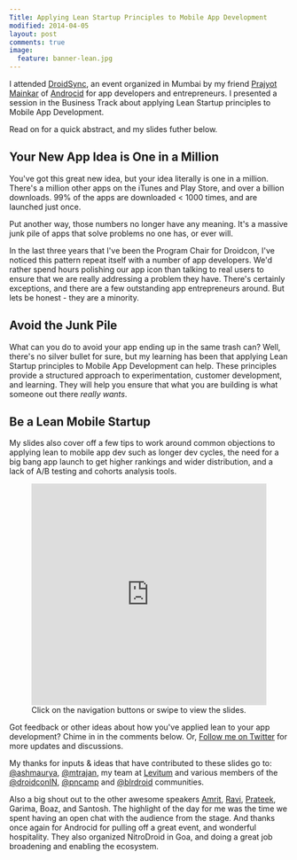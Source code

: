 ```yaml
---
Title: Applying Lean Startup Principles to Mobile App Development
modified: 2014-04-05
layout: post
comments: true
image:
  feature: banner-lean.jpg
---
```


I attended [DroidSync](http://www.droidsync.in), an event organized in Mumbai by my friend [Prajyot Mainkar](http://www.twitter.com/prajyotm) of [Androcid](http://www.androcid.com) for app developers and entrepreneurs. I presented a session in the Business Track about applying Lean Startup principles to Mobile App Development.

Read on for a quick abstract, and my slides futher below.

## Your New App Idea is One in a Million

You've got this great new idea, but your idea literally is one in a million. There's a million other apps on the iTunes and Play Store, and over a billion downloads. 99% of the apps are downloaded < 1000 times, and are launched just once.

Put another way, those numbers no longer have any meaning. It's a massive junk pile of apps that solve problems no one has, or ever will.

In the last three years that I've been the Program Chair for Droidcon, I've noticed this pattern repeat itself with a number of app developers. We'd rather spend hours polishing our app icon than talking to real users to ensure that we are really addressing a problem they have. There's certainly exceptions, and there are a few outstanding app entrepreneurs around. But lets be honest - they are a minority.

## Avoid the Junk Pile

What can you do to avoid your app ending up in the same trash can? Well, there's no silver bullet for sure, but my learning has been that applying Lean Startup principles to Mobile App Development can help. These principles provide a structured approach to experimentation, customer development, and learning. They will help you ensure that what you are building is what someone out there *really wants*.

## Be a Lean Mobile Startup

My slides also cover off a few tips to work around common objections to applying lean to mobile app dev such as longer dev cycles, the need for a big bang app launch to get higher rankings and wider distribution, and a lack of A/B testing and cohorts analysis tools.

<figure>
<iframe src="http://arg0s.in/lean-mobile-startup-slides" width="100%" height="400px" id="iframe1" marginheight="0" frameborder="0" onLoad="autoResize('iframe1');"></iframe>
<figcaption>Click on the navigation buttons or swipe to view the slides.</figcaption>
</figure>


Got feedback or other ideas about how you've applied lean to your app development? Chime in in the comments below. Or, [Follow me on Twitter](http://twitter.com/twitortat) for more updates and discussions.

My thanks for inputs & ideas that have contributed to these slides go to: [@ashmaurya](http://www.twitter.com/ashmaurya), [@mtrajan](http://twitter.com/mtrajan), my team at [Levitum](http://www.levitum.in) and various members of the [@droidconIN](http://www.twitter.com/droidconIN), [@pncamp](http://twitter.com/pncamp) and [@blrdroid](http://www.twitter.com/blrdroid) communities.

Also a big shout out to the other awesome speakers [Amrit](http://twitter.com/amsanjeev), [Ravi](http://twitter.com/ravivyas84), [Prateek](http://twitter.com/PG1O1), Garima, Boaz, and Santosh. The highlight of the day for me was the time we spent having an open chat with the audience from the stage. And thanks once again for Androcid for pulling off a great event, and wonderful hospitality. They also organized NitroDroid in Goa, and doing a great job broadening and enabling the ecosystem.
